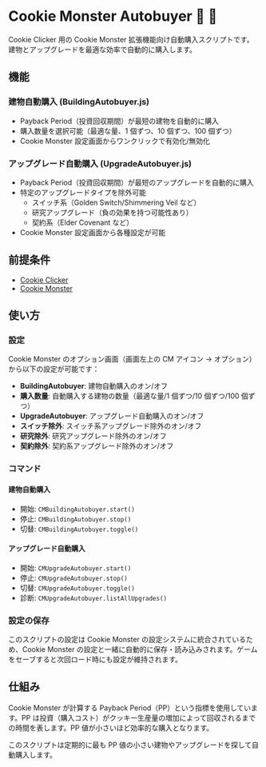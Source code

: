 # Cookie Monster Autobuyer 🍪 🏬

Cookie Clicker 用の Cookie Monster 拡張機能向け自動購入スクリプトです。建物とアップグレードを最適な効率で自動的に購入します。

## 機能

### 建物自動購入 (BuildingAutobuyer.js)

- Payback Period（投資回収期間）が最短の建物を自動的に購入
- 購入数量を選択可能（最適な量、1 個ずつ、10 個ずつ、100 個ずつ）
- Cookie Monster 設定画面からワンクリックで有効化/無効化

### アップグレード自動購入 (UpgradeAutobuyer.js)

- Payback Period（投資回収期間）が最短のアップグレードを自動的に購入
- 特定のアップグレードタイプを除外可能
  - スイッチ系（Golden Switch/Shimmering Veil など）
  - 研究アップグレード（負の効果を持つ可能性あり）
  - 契約系（Elder Covenant など）
- Cookie Monster 設定画面から各種設定が可能

## 前提条件

- [Cookie Clicker](https://orteil.dashnet.org/cookieclicker/)
- [Cookie Monster](https://github.com/CookieMonsterTeam/CookieMonster)

<!-- ## インストール方法

### 方法

1. Cookie Clicker に Cookie Monster を導入しておく
2. ブラウザの開発者ツールを開く
3. 「コンソール」タブを開く
4. 各スクリプトの内容をコピーしてコンソールに貼り付け、Enter キーを押す

#### 建物自動購入

```javascript
Game.LoadMod("https://raw.githubusercontent.com/username/CMAutobuyer/main/BuildingAutobuyer.js");
```

#### アップグレード自動購入

```javascript
Game.LoadMod("https://raw.githubusercontent.com/username/CMAutobuyer/main/UpgradeAutobuyer.js");
```

### 方法 2: スクリプトタグによる読み込み

```javascript
function(){
  var s = document.createElement('script');
  s.setAttribute("src", "https://raw.githubusercontent.com/username/CMAutobuyer/main/BuildingAutobuyer.js");
  document.head.appendChild(s);
}();
``` -->

## 使い方

### 設定

Cookie Monster のオプション画面（画面左上の CM アイコン → オプション）から以下の設定が可能です：

- **BuildingAutobuyer**: 建物自動購入のオン/オフ
- **購入数量**: 自動購入する建物の数量（最適な量/1 個ずつ/10 個ずつ/100 個ずつ）
- **UpgradeAutobuyer**: アップグレード自動購入のオン/オフ
- **スイッチ除外**: スイッチ系アップグレード除外のオン/オフ
- **研究除外**: 研究アップグレード除外のオン/オフ
- **契約除外**: 契約系アップグレード除外のオン/オフ

### コマンド

#### 建物自動購入

- 開始: `CMBuildingAutobuyer.start()`
- 停止: `CMBuildingAutobuyer.stop()`
- 切替: `CMBuildingAutobuyer.toggle()`

#### アップグレード自動購入

- 開始: `CMUpgradeAutobuyer.start()`
- 停止: `CMUpgradeAutobuyer.stop()`
- 切替: `CMUpgradeAutobuyer.toggle()`
- 診断: `CMUpgradeAutobuyer.listAllUpgrades()`

### 設定の保存

このスクリプトの設定は Cookie Monster の設定システムに統合されているため、Cookie Monster の設定と一緒に自動的に保存・読み込みされます。ゲームをセーブすると次回ロード時にも設定が維持されます。

## 仕組み

Cookie Monster が計算する Payback Period（PP）という指標を使用しています。PP は投資（購入コスト）がクッキー生産量の増加によって回収されるまでの時間を表します。PP 値が小さいほど効率的な購入となります。

このスクリプトは定期的に最も PP 値の小さい建物やアップグレードを探して自動購入します。
